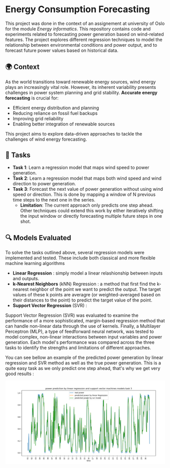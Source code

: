 # Energy Consumption Forecasting

This project was done in the context of an assignement at university of Oslo for the module *Energy informatics*. This repository contains code and experiments related to forecasting power generation based on wind-related features. The project explores different regression techniques to model the relationship between environmental conditions and power output, and to forecast future power values based on historical data.

## 🌍 Context

As the world transitions toward renewable energy sources, wind energy plays an increasingly vital role. However, its inherent variability presents challenges in power system planning and grid stability. **Accurate energy forecasting** is crucial for:

- Efficient energy distribution and planning  
- Reducing reliance on fossil fuel backups  
- Improving grid reliability  
- Enabling better integration of renewable sources  

This project aims to explore data-driven approaches to tackle the challenges of wind energy forecasting.

## 🧠 Tasks

- **Task 1**: Learn a regression model that maps wind speed to power generation.
- **Task 2**: Learn a regression model that maps both wind speed and wind direction to power generation.
- **Task 3**: Forecast the next value of power generation without using wind speed or direction. This is done by mapping a window of N previous time steps to the next one in the series.  
  - **Limitation**: The current approach only predicts one step ahead. Other techniques could extend this work by either iteratively shifting the input window or directly forecasting multiple future steps in one shot.
  

## 🔍 Models Evaluated

To solve the tasks outlined above, several regression models were implemented and tested. These include both classical and more flexible machine learning algorithms
- **Linear Regression** : simply model a linear relashionship between inputs and outputs. 
- **k-Nearest Neighbors** (kNN) Regression : a method that first find the k-nearest neighbor of the point we want to predict the output. The target values of these k points are averagre (or weighted-averaged based on their distances to the point) to predict the target value of the point.
- **Support Vector Regression** (SVR) : 

Support Vector Regression (SVR) was evaluated to examine the performance of a more sophisticated, margin-based regression method that can handle non-linear data through the use of kernels. Finally, a Multilayer Perceptron (MLP), a type of feedforward neural network, was tested to model complex, non-linear interactions between input variables and power generation. Each model's performance was compared across the three tasks to identify the strengths and limitations of different approaches.

You can see bellow an example of the predicted power generation by linear regression and SVR method as well as the true power generation. This is a quite easy task as we only predict one step ahead, that's why we get very good results :

![img](powerPredictionTask3SVRLR.PNG) 

